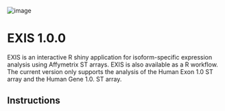 ![image](https://user-images.githubusercontent.com/79576459/120113246-e3ae8100-c179-11eb-9ca3-7271d1fbe638.png)

# EXIS 1.0.0
EXIS is an interactive R shiny application for isoform-specific expression analysis using Affymetrix ST arrays.
EXIS is also available as a R workflow.
The current version only supports the analysis of the Human Exon 1.0 ST array and the Human Gene 1.0. ST array.

## Instructions


